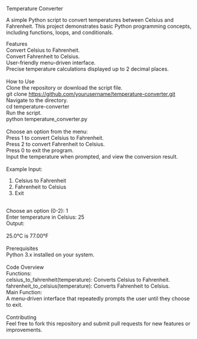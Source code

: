 Temperature Converter

A simple Python script to convert temperatures between Celsius and Fahrenheit. This project demonstrates basic Python programming concepts, including functions, loops, and conditionals.

Features
<br>
Convert Celsius to Fahrenheit.
<br>
Convert Fahrenheit to Celsius.
<br>
User-friendly menu-driven interface.
<br>
Precise temperature calculations displayed up to 2 decimal places.
<br>
<br>
How to Use
<br>
Clone the repository or download the script file.
<br>
git clone https://github.com/yourusername/temperature-converter.git
<br>
Navigate to the directory.
<br>
cd temperature-converter
<br>
Run the script.
<br>
python temperature_converter.py
<br>
<br>
Choose an option from the menu:
<br>
Press 1 to convert Celsius to Fahrenheit.
<br>
Press 2 to convert Fahrenheit to Celsius.
<br>
Press 0 to exit the program.
<br>
Input the temperature when prompted, and view the conversion result.
<br>
<br>
Example
Input:
1. Celsius to Fahrenheit
2. Fahrenheit to Celsius
0. Exit
<br>
Choose an option (0-2): 1
<br>
Enter temperature in Celsius: 25
<br>
Output:
<br>
<br>
25.0°C is 77.00°F
<br>
<br>
Prerequisites
<br>
Python 3.x installed on your system.
<br>
<br>
Code Overview
<br>
Functions:
<br>
celsius_to_fahrenheit(temperature): Converts Celsius to Fahrenheit.
<br>
fahrenheit_to_celsius(temperature): Converts Fahrenheit to Celsius.
<br>
Main Function:
<br>
A menu-driven interface that repeatedly prompts the user until they choose to exit.
<br>
<br>
Contributing
<br>
Feel free to fork this repository and submit pull requests for new features or improvements.
